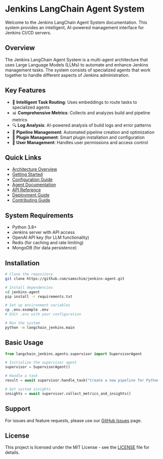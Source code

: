 # Jenkins LangChain Agent System

Welcome to the Jenkins LangChain Agent System documentation. This system provides an intelligent, AI-powered management interface for Jenkins CI/CD servers.

## Overview

The Jenkins LangChain Agent System is a multi-agent architecture that uses Large Language Models (LLMs) to automate and enhance Jenkins management tasks. The system consists of specialized agents that work together to handle different aspects of Jenkins administration.

## Key Features

- 🤖 **Intelligent Task Routing**: Uses embeddings to route tasks to specialized agents
- 📊 **Comprehensive Metrics**: Collects and analyzes build and pipeline metrics
- 🔍 **Log Analysis**: AI-powered analysis of build logs and error patterns
- 🔄 **Pipeline Management**: Automated pipeline creation and optimization
- 🔌 **Plugin Management**: Smart plugin installation and configuration
- 👥 **User Management**: Handles user permissions and access control

## Quick Links

- [Architecture Overview](Architecture)
- [Getting Started](Getting-Started)
- [Configuration Guide](Configuration)
- [Agent Documentation](Agents)
- [API Reference](API-Reference)
- [Deployment Guide](Deployment)
- [Contributing Guide](Contributing)

## System Requirements

- Python 3.8+
- Jenkins server with API access
- OpenAI API key (for LLM functionality)
- Redis (for caching and rate limiting)
- MongoDB (for data persistence)

## Installation

```bash
# Clone the repository
git clone https://github.com/samschim/jenkins-agent.git

# Install dependencies
cd jenkins-agent
pip install -r requirements.txt

# Set up environment variables
cp .env.example .env
# Edit .env with your configuration

# Run the system
python -m langchain_jenkins.main
```

## Basic Usage

```python
from langchain_jenkins.agents.supervisor import SupervisorAgent

# Initialize the supervisor agent
supervisor = SupervisorAgent()

# Handle a task
result = await supervisor.handle_task("Create a new pipeline for Python project")

# Get system insights
insights = await supervisor.collect_metrics_and_insights()
```

## Support

For issues and feature requests, please use our [GitHub Issues](https://github.com/samschim/jenkins-agent/issues) page.

## License

This project is licensed under the MIT License - see the [LICENSE](LICENSE) file for details.